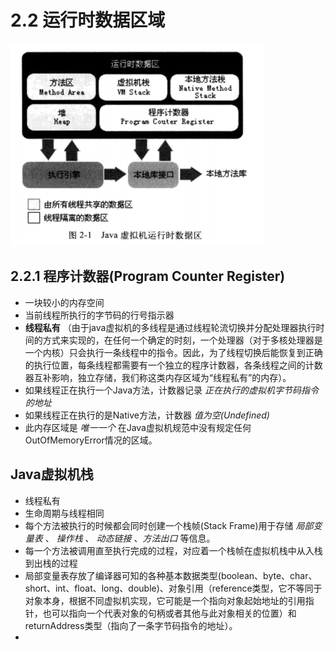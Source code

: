 # 2.2 运行时数据区域

![jvm-tu-2.1](/assets/jvm-tu-2.1.png)

## 2.2.1 程序计数器(Program Counter Register)

- 一块较小的内存空间
- 当前线程所执行的字节码的行号指示器
- **线程私有** （由于java虚拟机的多线程是通过线程轮流切换并分配处理器执行时间的方式来实现的，在任何一个确定的时刻，一个处理器（对于多核处理器是一个内核）只会执行一条线程中的指令。因此，为了线程切换后能恢复到正确的执行位置，每条线程都需要有一个独立的程序计数器，各条线程之间的计数器互补影响，独立存储，我们称这类内存区域为“线程私有”的内存）。
- 如果线程正在执行一个Java方法，计数器记录 *正在执行的虚拟机字节码指令的地址*
- 如果线程正在执行的是Native方法，计数器 *值为空(Undefined)*
- 此内存区域是 *唯一一个* 在Java虚拟机规范中没有规定任何OutOfMemoryError情况的区域。

## Java虚拟机栈

- 线程私有
- 生命周期与线程相同
- 每个方法被执行的时候都会同时创建一个栈帧(Stack Frame)用于存储 *局部变量表* 、 *操作栈* 、 *动态链接* 、*方法出口* 等信息。
- 每一个方法被调用直至执行完成的过程，对应着一个栈帧在虚拟机栈中从入栈到出栈的过程
- 局部变量表存放了编译器可知的各种基本数据类型(boolean、byte、char、short、int、float、long、double)、对象引用（reference类型，它不等同于对象本身，根据不同虚拟机实现，它可能是一个指向对象起始地址的引用指针，也可以指向一个代表对象的句柄或者其他与此对象相关的位置）和returnAddress类型（指向了一条字节码指令的地址）。
- 
